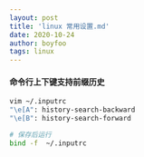 ```yaml
---
layout: post
title: 'linux 常用设置.md'
date: 2020-10-24
author: boyfoo
tags: linux
---
```


#### 命令行上下键支持前缀历史

```bash
vim ~/.inputrc
"\e[A": history-search-backward
"\e[B": history-search-forward

# 保存后运行
bind -f  ~/.inputrc
```